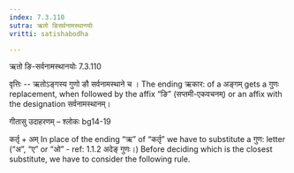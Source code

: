 ```yaml
---
index: 7.3.110
sutra: ऋतो ङिसर्वनामस्थानयोः
vritti: satishabodha

---
```

 ऋतो ङि-सर्वनामस्थानयोः 7.3.110 


वृत्तिः -- ऋतोऽङ्गस्य गुणो ङौ सर्वनामस्थाने च । The ending ऋकार: of a अङ्गम् gets a गुणः replacement, when followed by the affix “ङि” (सप्तमी-एकवचनम्) or an affix with the designation सर्वनामस्थानम्। 


गीतासु उदाहरणम् – श्लोकः bg14-19 


कर्तृ + अम् In place of the ending “ऋ” of “कर्तृ” we have to substitute a गुण: letter (“अ”, “ए” or “ओ” - ref: 1.1.2 अदेङ् गुणः।) Before deciding which is the closest substitute, we have to consider the following rule. 